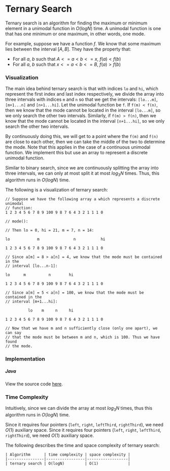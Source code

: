 # Ternary Search

Ternary search is an algorithm for finding the maximum or minimum element in a unimodal function in 
$O(logN)$ time. A unimodal function is one that has one minimum or one maximum, in other words, one 
mode. 

For example, suppose we have a function $f$. We know that some maximum lies between the interval 
$[A, B]$. They have the property that:

- For all $a$, $b$ such that $A <= a < b <= x$, $f(a) < f(b)$
- For all $a$, $b$ such that $x <= a < b <= B$, $f(a) > f(b)$

### Visualization

The main idea behind ternary search is that with indices `lo` and `hi`, which represent the first 
index and last index respectively, we divide the array into three intervals with indices `m` and 
`n` so that we get the intervals: `[lo...m]`, `[m+1...n]` and `[n+1...hi]`. Let the unimodal 
function be `f`. If `f(m) < f(n)`, then we know that the mode cannot be located in the interval 
`[lo...m]`, so we only search the other two intervals. Similarly, if `f(m) > f(n)`, then we know 
that the mode cannot be located in the interval `[n+1...hi]`, so we only search the other two 
intervals.

By continuously doing this, we will get to a point where the `f(m)` and `f(n)` are close to each 
other, then we can take the middle of the two to determine the mode. Note that this applies in the 
case of a continuous unimodal function. We implement this but use an array to represent a discrete 
unimodal function.

Similar to binary search, since we are continuously splitting the array into three intervals, we can 
only at most split it at most $log_3N$ times. Thus, this algorithm runs in $O(logN)$ time.

The following is a visualization of ternary search:

```
// Suppose we have the following array a which represents a discrete unimodal 
// function:
1 2 3 4 5 6 7 8 9 100 9 8 7 6 4 3 2 1 1 1 0

// mode():

// Then lo = 0, hi = 21, m = 7, n = 14:

lo            m               n           hi   

1 2 3 4 5 6 7 8 9 100 9 8 7 6 4 3 2 1 1 1 0

// Since a[m] = 8 > a[n] = 4, we know that the mode must be contained in the
// interval [lo...n-1]:

lo      m          n        hi  

1 2 3 4 5 6 7 8 9 100 9 8 7 6 4 3 2 1 1 1 0

// Since a[m] = 5 < a[n] = 100, we know that the mode must be contained in the
// interval [m+1...hi]:

          lo    m     n     hi  

1 2 3 4 5 6 7 8 9 100 9 8 7 6 4 3 2 1 1 1 0

// Now that we have m and n sufficiently close (only one apart), we can say
// that the mode must be between m and n, which is 100. Thus we have found
// the mode.
```

### Implementation 

##### Java

View the source code [here](https://github.com/algorithm-helper/implementations/blob/master/java/com/algorithmhelper/algorithms/searching/TernarySearch.java).

<script src="https://gist.github.com/eliucs/65269cb5960b7c30076010b3c7137204.js"></script>

### Time Complexity

Intuitively, since we can divide the array at most $log_3N$ times, thus this algorithm runs in 
$O(logN)$ time.

Since it requires four pointers (`left`, `right`, `leftThird`, `rightThird`), we need $O(1)$ 
auxiliary space. Since it requires four pointers (`left`, `right`, `leftThird`, `rightThird`), 
we need $O(1)$ auxiliary space.

The following describes the time and space complexity of ternary search:

```
| Algorithm      | time complexity | space complexity |
|----------------|-----------------|------------------|
| ternary search | O(logN)         | O(1)             |
```